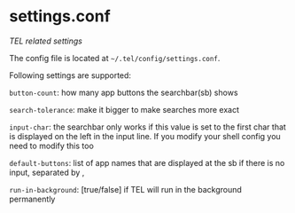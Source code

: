 # settings.conf

_TEL related settings_

The config file is located at `~/.tel/config/settings.conf`.

Following settings are supported:

`button-count`: how many app buttons the searchbar(sb) shows

`search-tolerance`: make it bigger to make searches more exact

`input-char`: the searchbar only works if this value is set to the first char that is displayed on the left in the input line. If you modify your shell config you need to modify this too

`default-buttons`: list of app names that are displayed at the sb if there is no input, separated by , 

`run-in-background`: [true/false] if TEL will run in the background permanently

